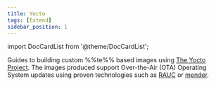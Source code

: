 ```yaml
---
title: Yocto
tags: [Extend]
sidebar_position: 1
---
```


import DocCardList from '@theme/DocCardList';

Guides to building custom %%te%% based images using [The Yocto Project](https://www.yoctoproject.org/). The images produced support Over-the-Air (OTA) Operating System updates using proven technologies such as [RAUC](https://rauc.readthedocs.io/en/latest/) or [mender](https://github.com/mendersoftware/mender).

<DocCardList />
